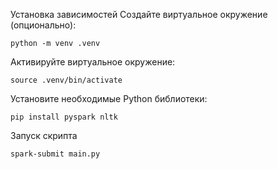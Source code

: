 Установка зависимостей
Создайте виртуальное окружение (опционально):

```
python -m venv .venv
```
Активируйте виртуальное окружение:

```
source .venv/bin/activate
```

Установите необходимые Python библиотеки:
```
pip install pyspark nltk
```

Запуск скрипта
```
spark-submit main.py
```